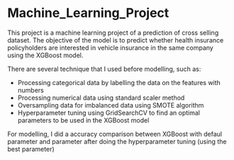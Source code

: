 # Machine_Learning_Project

This project is a machine learning project of a prediction of cross selling dataset. The objective of the model is to predict whether health insurance policyholders are interested in vehicle insurance in the same company using the XGBoost model.

There are several technique that I used before modelling, such as:
- Processing categorical data by labelling the data on the features with numbers
- Processing numerical data using standard scaler method
- Oversampling data for imbalanced data using SMOTE algorithm
- Hyperparameter tuning using GridSearchCV to find an optimal parameters to be used in the XGBoost model

For modelling, I did a accuracy comparison between XGBoost with defaul parameter and parameter after doing the hyperparameter tuning (using the best parameter)
